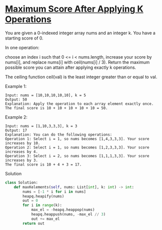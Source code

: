 # [Maximum Score After Applying K Operations](https://leetcode.com/problems/maximal-score-after-applying-k-operations/description/)

You are given a 0-indexed integer array nums and an integer k. You have a starting score of 0.

In one operation:

choose an index i such that 0 <= i < nums.length,
increase your score by nums[i], and
replace nums[i] with ceil(nums[i] / 3).
Return the maximum possible score you can attain after applying exactly k operations.

The ceiling function ceil(val) is the least integer greater than or equal to val.

Example 1:
```
Input: nums = [10,10,10,10,10], k = 5
Output: 50
Explanation: Apply the operation to each array element exactly once. The final score is 10 + 10 + 10 + 10 + 10 = 50.
```
Example 2:
```
Input: nums = [1,10,3,3,3], k = 3
Output: 17
Explanation: You can do the following operations:
Operation 1: Select i = 1, so nums becomes [1,4,3,3,3]. Your score increases by 10.
Operation 2: Select i = 1, so nums becomes [1,2,3,3,3]. Your score increases by 4.
Operation 3: Select i = 2, so nums becomes [1,1,1,3,3]. Your score increases by 3.
The final score is 10 + 4 + 3 = 17.
```
Solution
```python
class Solution:
    def maxKelements(self, nums: List[int], k: int) -> int:
        nums = [-1 * i for i in nums]
        heapq.heapify(nums)
        out = 0
        for i in range(k):
            max_el = -heapq.heappop(nums)
            heapq.heappush(nums, -max_el // 3)
            out += max_el
        return out
```